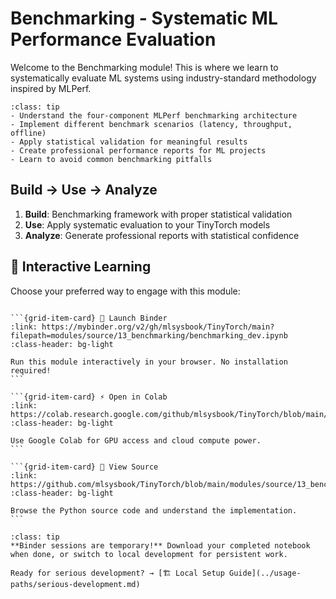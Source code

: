 # Benchmarking - Systematic ML Performance Evaluation

Welcome to the Benchmarking module! This is where we learn to systematically evaluate ML systems using industry-standard methodology inspired by MLPerf.

```{admonition} 🎯 Learning Goals
:class: tip
- Understand the four-component MLPerf benchmarking architecture
- Implement different benchmark scenarios (latency, throughput, offline)
- Apply statistical validation for meaningful results
- Create professional performance reports for ML projects
- Learn to avoid common benchmarking pitfalls
```


## Build → Use → Analyze
1. **Build**: Benchmarking framework with proper statistical validation
2. **Use**: Apply systematic evaluation to your TinyTorch models
3. **Analyze**: Generate professional reports with statistical confidence
## 🚀 Interactive Learning

Choose your preferred way to engage with this module:

````{grid} 1 2 3 3

```{grid-item-card} 🚀 Launch Binder
:link: https://mybinder.org/v2/gh/mlsysbook/TinyTorch/main?filepath=modules/source/13_benchmarking/benchmarking_dev.ipynb
:class-header: bg-light

Run this module interactively in your browser. No installation required!
```

```{grid-item-card} ⚡ Open in Colab  
:link: https://colab.research.google.com/github/mlsysbook/TinyTorch/blob/main/modules/source/13_benchmarking/benchmarking_dev.ipynb
:class-header: bg-light

Use Google Colab for GPU access and cloud compute power.
```

```{grid-item-card} 📖 View Source
:link: https://github.com/mlsysbook/TinyTorch/blob/main/modules/source/13_benchmarking/benchmarking_dev.py
:class-header: bg-light

Browse the Python source code and understand the implementation.
```

````

```{admonition} 💾 Save Your Progress
:class: tip
**Binder sessions are temporary!** Download your completed notebook when done, or switch to local development for persistent work.

Ready for serious development? → [🏗️ Local Setup Guide](../usage-paths/serious-development.md)
```

